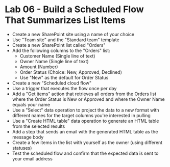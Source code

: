 # Lab 06 - Build a Scheduled Flow That Summarizes List Items

- Create a new SharePoint site using a name of your choice
- Use "Team site" and the "Standard team" template
- Create a new SharePoint list called "Orders"
- Add the following columns to the "Orders" list:
  - Customer Name (Single line of text)
  - Owner Name (Single line of text)
  - Amount (Number)
  - Order Status (Choice: New, Approved, Declined)
  - Use "New" as the default for Order Status
- Create a new "Scheduled cloud flow"
- Use a trigger that executes the flow once per day
- Add a "Get items" action that retrieves all orders from the Orders list where the Order Status is New or Approved and where the Owner Name equals your name
- Use a "Select" data operation to project the data to a new format with different names for the target columns you're interested in pulling
- Use a "Create HTML table" data operation to generate an HTML table from the selected results
- Add a step that sends an email with the generated HTML table as the message body
- Create a few items in the list with yourself as the owner (using different statuses)
- Test the scheduled flow and confirm that the expected data is sent to your email address
